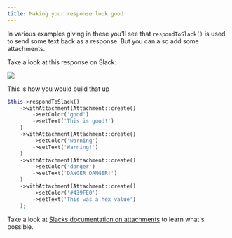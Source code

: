 ```yaml
---
title: Making your response look good
---
```


In various examples giving in these you'll see that `respondToSlack()` is used to send some text back as a response. But you can also add some attachments.

Take a look at this response on Slack:

<img src="/images/slack/attachments.png">

This is how you would build that up

```php
$this->respondToSlack()
    ->withAttachment(Attachment::create()
        ->setColor('good')
        ->setText('This is good!')
    )
    ->withAttachment(Attachment::create()
        ->setColor('warning')
        ->setText('Warning!')
    )
    ->withAttachment(Attachment::create()
        ->setColor('danger')
        ->setText('DANGER DANGER!')
    )
    ->withAttachment(Attachment::create()
        ->setColor('#439FE0')
        ->setText('This was a hex value')
    );
```

Take a look at [Slacks documentation on attachments](https://api.slack.com/docs/message-attachments) to learn what's possible.
